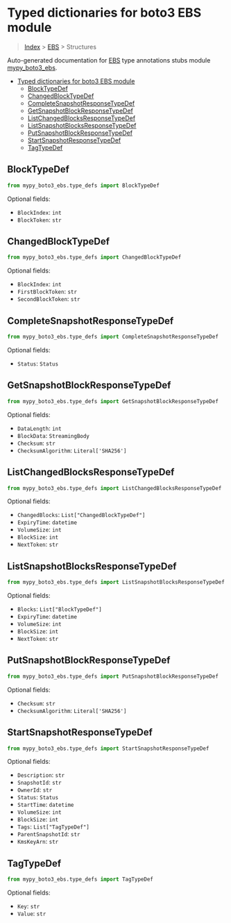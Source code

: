 # Typed dictionaries for boto3 EBS module

> [Index](../README.md) > [EBS](./README.md) > Structures

Auto-generated documentation for [EBS](https://boto3.amazonaws.com/v1/documentation/api/latest/reference/services/ebs.html#EBS)
type annotations stubs module [mypy_boto3_ebs](https://pypi.org/project/mypy-boto3-ebs/).

- [Typed dictionaries for boto3 EBS module](#typed-dictionaries-for-boto3-ebs-module)
  - [BlockTypeDef](#blocktypedef)
  - [ChangedBlockTypeDef](#changedblocktypedef)
  - [CompleteSnapshotResponseTypeDef](#completesnapshotresponsetypedef)
  - [GetSnapshotBlockResponseTypeDef](#getsnapshotblockresponsetypedef)
  - [ListChangedBlocksResponseTypeDef](#listchangedblocksresponsetypedef)
  - [ListSnapshotBlocksResponseTypeDef](#listsnapshotblocksresponsetypedef)
  - [PutSnapshotBlockResponseTypeDef](#putsnapshotblockresponsetypedef)
  - [StartSnapshotResponseTypeDef](#startsnapshotresponsetypedef)
  - [TagTypeDef](#tagtypedef)

## BlockTypeDef

```python
from mypy_boto3_ebs.type_defs import BlockTypeDef
```




Optional fields:
- `BlockIndex`: `int`
- `BlockToken`: `str`


## ChangedBlockTypeDef

```python
from mypy_boto3_ebs.type_defs import ChangedBlockTypeDef
```




Optional fields:
- `BlockIndex`: `int`
- `FirstBlockToken`: `str`
- `SecondBlockToken`: `str`


## CompleteSnapshotResponseTypeDef

```python
from mypy_boto3_ebs.type_defs import CompleteSnapshotResponseTypeDef
```




Optional fields:
- `Status`: `Status`


## GetSnapshotBlockResponseTypeDef

```python
from mypy_boto3_ebs.type_defs import GetSnapshotBlockResponseTypeDef
```




Optional fields:
- `DataLength`: `int`
- `BlockData`: `StreamingBody`
- `Checksum`: `str`
- `ChecksumAlgorithm`: `Literal['SHA256']`


## ListChangedBlocksResponseTypeDef

```python
from mypy_boto3_ebs.type_defs import ListChangedBlocksResponseTypeDef
```




Optional fields:
- `ChangedBlocks`: `List["ChangedBlockTypeDef"]`
- `ExpiryTime`: `datetime`
- `VolumeSize`: `int`
- `BlockSize`: `int`
- `NextToken`: `str`


## ListSnapshotBlocksResponseTypeDef

```python
from mypy_boto3_ebs.type_defs import ListSnapshotBlocksResponseTypeDef
```




Optional fields:
- `Blocks`: `List["BlockTypeDef"]`
- `ExpiryTime`: `datetime`
- `VolumeSize`: `int`
- `BlockSize`: `int`
- `NextToken`: `str`


## PutSnapshotBlockResponseTypeDef

```python
from mypy_boto3_ebs.type_defs import PutSnapshotBlockResponseTypeDef
```




Optional fields:
- `Checksum`: `str`
- `ChecksumAlgorithm`: `Literal['SHA256']`


## StartSnapshotResponseTypeDef

```python
from mypy_boto3_ebs.type_defs import StartSnapshotResponseTypeDef
```




Optional fields:
- `Description`: `str`
- `SnapshotId`: `str`
- `OwnerId`: `str`
- `Status`: `Status`
- `StartTime`: `datetime`
- `VolumeSize`: `int`
- `BlockSize`: `int`
- `Tags`: `List["TagTypeDef"]`
- `ParentSnapshotId`: `str`
- `KmsKeyArn`: `str`


## TagTypeDef

```python
from mypy_boto3_ebs.type_defs import TagTypeDef
```




Optional fields:
- `Key`: `str`
- `Value`: `str`


